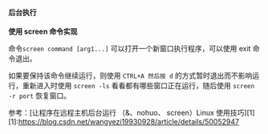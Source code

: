 #### 后台执行

**使用 screen 命令实现**

命令``screen command [arg1...]`` 可以打开一个新窗口执行程序，可以使用 exit 命令退出。

如果要保持该命令继续运行，则使用 ``CTRL+A 然后按 d`` 的方式暂时退出而不影响运行，重新进入时使用 ``screen -ls`` 看看都有哪些窗口正在运行，随后使用 ``screen -r port`` 恢复窗口。

参考：[让程序在远程主机后台运行 （&、nohuo、 screen）Linux 使用技巧][1]
[1]:https://blog.csdn.net/wangyezi19930928/article/details/50052947
